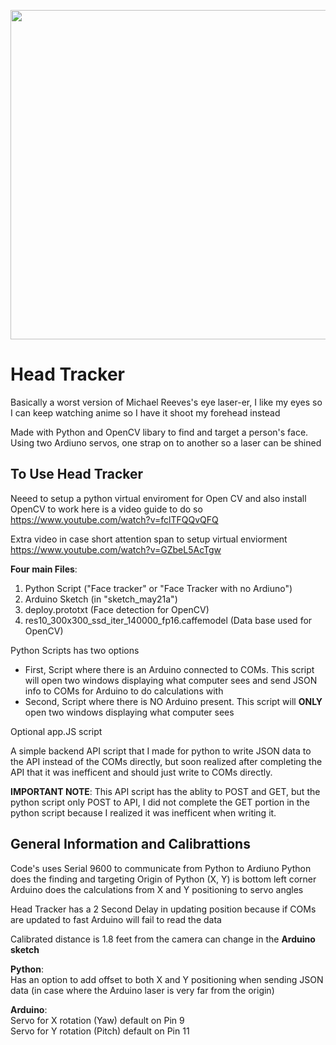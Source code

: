 <p align="center">
<img src="https://github.com/JwongtheCodyBoy/HeadTrack/assets/128951946/1468eb22-278e-4527-8964-6f42087710b8" width="701" height="527">
</p>

# Head Tracker
Basically a worst version of Michael Reeves's eye laser-er, I like my eyes so I can keep watching anime so I have it shoot my forehead instead

Made with Python and OpenCV libary to find and target a person's face. Using two Ardiuno servos, one strap on to another so a laser can be shined 

## To Use Head Tracker
Neeed to setup a python virtual enviroment for Open CV and also install OpenCV to work here is a video guide to do so
https://www.youtube.com/watch?v=fclTFQQvQFQ

Extra video in case short attention span to setup virtual enviorment
https://www.youtube.com/watch?v=GZbeL5AcTgw

**Four main Files**:
1. Python Script ("Face tracker" or "Face Tracker with no Ardiuno")
2. Arduino Sketch (in "sketch_may21a")
3. deploy.prototxt (Face detection for OpenCV)
4. res10_300x300_ssd_iter_140000_fp16.caffemodel (Data base used for OpenCV)

Python Scripts has two options
- First, Script where there is an Arduino connected to COMs. This script will open two windows displaying what computer sees and send JSON info to COMs for Arduino to do calculations with 
- Second, Script where there is NO Arduino present. This script will **ONLY** open two windows displaying what computer sees

Optional app.JS script

A simple backend API script that I made for python to write JSON data to the API instead of the COMs directly, but soon realized after completing the API that it was inefficent and should just write to COMs directly. 

**IMPORTANT NOTE**: This API script has the ablity to POST and GET, but the python script only POST to API, I did not complete the GET portion in the python script because I realized it was inefficent when writing it.

## General Information and Calibrattions
Code's uses Serial 9600 to communicate from Python to Ardiuno
Python does the finding and targeting 
Origin of Python (X, Y) is bottom left corner
Arduino does the calculations from X and Y positioning to servo angles

Head Tracker has a 2 Second Delay in updating position because if COMs are updated to fast Arduino will fail to read the data  

Calibrated distance is 1.8 feet from the camera can change in the **Arduino sketch**

**Python**:<br/>
Has an option to add offset to both X and Y positioning when sending JSON data (in case where the Arduino laser is very far from the origin)

**Arduino**:<br/>
Servo for X rotation (Yaw) default on Pin 9 <br/>
Servo for Y rotation (Pitch) default on Pin 11

